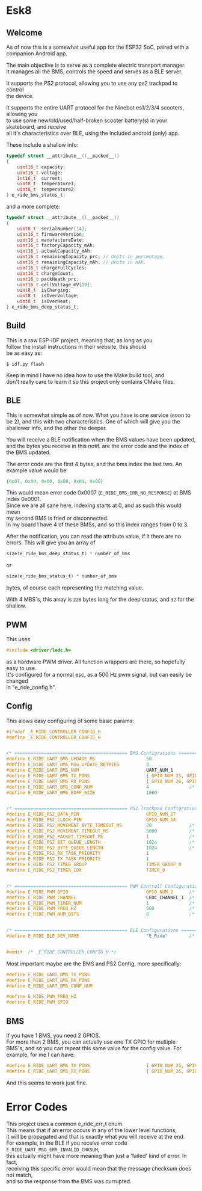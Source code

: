 # Esk8

## Welcome  
As of now this is a somewhat useful app for the ESP32 SoC, paired with a  
companion Android app.  

The main objective is to serve as a complete electric transport manager.  
It manages all the BMS, controls the speed and serves as a BLE server.  
  
It supports the PS2 protocol, allowing you to use any ps2 trackpad to control  
the device.  

It supports the entire UART protocol for the Ninebot es1/2/3/4 scooters, allowing you  
to use some new/old/used/half-broken scooter battery(s) in your skateboard, and receive  
all it's characteristics over BLE, using the included android (only) app.  

These include a shallow info:  

```C
typedef struct __attribute__((__packed__))
{
    uint16_t capacity;
    uint16_t voltage;
    int16_t  current;
    uint8_t  temperature1;
    uint8_t  temperature2;
} e_ride_bms_status_t;
```

and a more complete:

```C
typedef struct __attribute__((__packed__))
{
    uint8_t  serialNumber[14];
    uint16_t firmwareVersion;
    uint16_t manufactureDate;
    uint16_t factoryCapacity_mAh;
    uint16_t actualCapacity_mAh;
    uint16_t remainingCapacity_prc; // Units in percentage.
    uint16_t remainingCapacity_mAh; // Units in mAh.
    uint16_t chargeFullCycles;
    uint16_t chargeCount;
    uint16_t packHeath_prc;
    uint16_t cellVoltage_mV[10];
    uint8_t  isCharging;
    uint8_t  isOverVoltage;
    uint8_t  isOverHeat;
} e_ride_bms_deep_status_t;
```

## Build

This is a raw ESP-IDF project, meaning that, as long as you  
follow the install instructions in their website, this should  
be as easy as:  

```
$ idf.py flash
```

Keep in mind I have no idea how to use the Make build tool, and  
don't really care to learn it so this project only contains CMake files.  


## BLE
This is somewhat simple as of now.
What you have is one service (soon to be 2), and this with two characteristics.
One of which will give you the shallower info,
and the other the deeper.

You will receive a BLE notification when the BMS values have been updated,  
and the bytes you receive in this notif. are the error code and the index of  
the BMS updated.

The error code are the first 4 bytes, and the bms index the last two.
An example value would be:

```C
{0x07, 0x00, 0x00, 0x00, 0x01, 0x00}
```
This would mean error code 0x0007 (`E_RIDE_BMS_ERR_NO_RESPONSE`) at BMS index 0x0001.  
Since we are all sane here, indexing starts at 0, and as such this would mean  
my second BMS is fried or disconnected.  
In my board I have 4 of these BMSs, and so this index ranges from 0 to 3.
  
After the notification, you can read the attribute value, if it there are no errors.
This will give you an array of

```C
size(e_ride_bms_deep_status_t) * number_of_bms
```
or 
```C
size(e_ride_bms_status_t) * number_of_bms
```
bytes, of course each representing the matching value.
  
With 4 MBS´s, this array is `220` bytes long for the deep status, and `32` for the shallow.

## PWM

This uses
```C
#include <driver/ledc.h>
```

as a hardware PWM driver. All function wrappers are there, so hopefully easy to use.  
It's configured for a normal esc, as a 500 Hz pwm signal, but can easily be changed  
in "e_ride_config.h".

## Config

This alows easy configuring of some basic params:

```C
#ifndef _E_RIDE_CONTROLLER_CONFIG_H
#define _E_RIDE_CONTROLLER_CONFIG_H


/* ========================================== BMS Configrations ========================================== */
#define E_RIDE_UART_BMS_UPDATE_MS                   50
#define E_RIDE_UART_BMS_MSG_UPDATE_RETRIES          3
#define E_RIDE_UART_BMS_NUM                         UART_NUM_1
#define E_RIDE_UART_BMS_TX_PINS                     { GPIO_NUM_25, GPIO_NUM_25, GPIO_NUM_25, GPIO_NUM_25 }
#define E_RIDE_UART_BMS_RX_PINS                     { GPIO_NUM_26, GPIO_NUM_12, GPIO_NUM_16, GPIO_NUM_18 }
#define E_RIDE_UART_BMS_CONF_NUM                    4               /* Number of BMS configured                                                 */
#define E_RIDE_UART_BMS_BUFF_SIZE                   1000


/* ========================================== PS2 Trackpad Configrations ================================= */
#define E_RIDE_PS2_DATA_PIN                         GPIO_NUM_27
#define E_RIDE_PS2_CLOCK_PIN                        GPIO_NUM_14
#define E_RIDE_PS2_MOVEMENT_BYTE_TIMEOUT_MS         20              /* Ms between two movement packets to be considered a lost pkt sequence.    */
#define E_RIDE_PS2_MOVEMENT_TIMEOUT_MS              5000            /* Timeout, in mS, between movement pkt seequences.                         */
#define E_RIDE_PS2_PACKET_TIMEOUT_MS                1               /* Ms between clock cycles to be considered a lost packet.                  */
#define E_RIDE_PS2_BIT_QUEUE_LENGTH                 1024            /* Number of bits a queue can handle. A 'bit' is actually a bool.           */
#define E_RIDE_PS2_BYTE_QUEUE_LENGTH                1024            /* Number of bytes a queue can handle. These are uint8_t's.                 */
#define E_RIDE_PS2_RX_TASK_PRIORITY                 1
#define E_RIDE_PS2_TX_TASK_PRIORITY                 1
#define E_RIDE_PS2_TIMER_GROUP                      TIMER_GROUP_0
#define E_RIDE_PS2_TIMER_IDX                        TIMER_0


/* ========================================== PWM Controll Configurations ================================ */
#define E_RIDE_PWM_GPIO                             GPIO_NUM_2      /* GPIO to where the PWM signal is routed.                                                                              */
#define E_RIDE_PWM_CHANNEL                          LEDC_CHANNEL_1  /* GPIO internal channel select. (ESP32: 0 to 7)                                                                        */
#define E_RIDE_PWM_TIMER_NUM                        1               /* Index of the ledc timer to use. (ESP32: 0 to 3)                                                                      */
#define E_RIDE_PWM_FREQ_HZ                          500             /* Frequency used when generating the PWM control signal. Not very restricted, but this plays with the precision bits.  */
#define E_RIDE_PWM_NUM_BITS                         8               /* Number of precision bits. This is actually not very restricted, but the ESP hardware timer must allow it.            */


/* ========================================== BLE Configurations ========================================= */
#define E_RIDE_BLE_DEV_NAME                         "E_Ride"        /* Advertized device name                                                                                               */


#endif  /* _E_RIDE_CONTROLLER_CONFIG_H */

```

Most important maybe are the BMS and PS2 Config, more specifically:

```C
#define E_RIDE_UART_BMS_TX_PINS
#define E_RIDE_UART_BMS_RX_PINS
#define E_RIDE_UART_BMS_CONF_NUM

#define E_RIDE_PWM_FREQ_HZ
#define E_RIDE_PWM_GPIO

```

## BMS

If you have 1 BMS, you need 2 GPIOS.  
For more than 2 BMS, you can actually use one TX GPIO for multiple  
BMS's, and so you can repeat this same value for the config value.
For example, for me I can have:  

```C
#define E_RIDE_UART_BMS_TX_PINS                     { GPIO_NUM_25, GPIO_NUM_25, GPIO_NUM_25, GPIO_NUM_25 }
#define E_RIDE_UART_BMS_RX_PINS                     { GPIO_NUM_26, GPIO_NUM_12, GPIO_NUM_16, GPIO_NUM_18 }
```
And this seems to work just fine.

# Error Codes

This project uses a common e_ride_err_t enum.  
This means that if an error occurs in any of the lower level functions,  
it will be propagated and that is exactly what you will receive at the end.  
For example, in the BLE if you receive error code `E_RIDE_UART_MSG_ERR_INVALID_CHKSUM`,  
this actually might have more meaning than just a 'failed' kind of error. In fact,  
receiving this specific error would mean that the message checksum does not match,  
and so the response from the BMS was currupted.  
